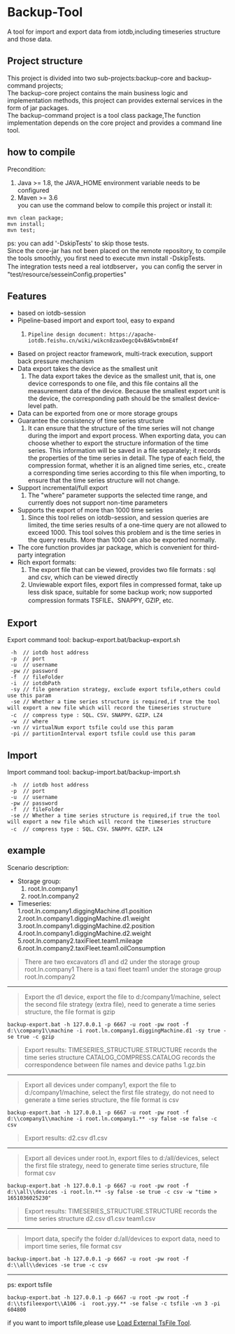 <!--

    Licensed to the Apache Software Foundation (ASF) under one
    or more contributor license agreements.  See the NOTICE file
    distributed with this work for additional information
    regarding copyright ownership.  The ASF licenses this file
    to you under the Apache License, Version 2.0 (the
    "License"); you may not use this file except in compliance
    with the License.  You may obtain a copy of the License at
    
        http://www.apache.org/licenses/LICENSE-2.0
    
    Unless required by applicable law or agreed to in writing,
    software distributed under the License is distributed on an
    "AS IS" BASIS, WITHOUT WARRANTIES OR CONDITIONS OF ANY
    KIND, either express or implied.  See the License for the
    specific language governing permissions and limitations
    under the License.

-->

# Backup-Tool
A tool for import and export data from iotdb,including timeseries structure and those data.

## Project structure
This project is divided into two sub-projects:backup-core and backup-command projects;  
The backup-core project contains the main business logic and implementation methods, this project can provides external services in the form of jar packages.    
The backup-command project is a tool class package,The function implementation depends on the core project and provides a command line tool.  

## how to compile
Precondition:
1. Java >= 1.8, the JAVA_HOME environment variable needs to be configured  
2. Maven >= 3.6  
you can use the command below to compile this project or install it:  
````
mvn clean package;  
mvn install;  
mvn test;    
````
ps: you can add '-DskipTests' to skip those tests.    
Since the core-jar has not been placed on the remote repository, to compile the tools smoothly, you first need to execute mvn install -DskipTests.    
The integration tests need a real iotdbserver，you can config the server in "test/resource/sesseinConfig.properties"

## Features    
- based on iotdb-session  
- Pipeline-based import and export tool, easy to expand  
    1. ````
       Pipeline design document: https://apache-iotdb.feishu.cn/wiki/wikcn8zaxOegcQ4vBASwtmbmE4f
       ````
- Based on project reactor framework, multi-track execution, support back pressure mechanism  
- Data export takes the device as the smallest unit  
  1. The data export takes the device as the smallest unit, that is, one device corresponds to one file, and this file contains all the measurement data of the device. Because the smallest export unit is the device, the corresponding path should be the smallest device-level path.  
- Data can be exported from one or more storage groups  
- Guarantee the consistency of time series structure  
  1. It can ensure that the structure of the time series will not change during the import and export process. When exporting data, you can choose whether to export the structure information of the time series. This information will be saved in a file separately; it records the properties of the time series in detail. The type of each field, the compression format, whether it is an aligned time series, etc., create a corresponding time series according to this file when importing, to ensure that the time series structure will not change.  
- Support incremental/full export  
  1. The "where" parameter supports the selected time range, and currently does not support non-time parameters  
- Supports the export of more than 1000 time series  
  1. Since this tool relies on iotdb-session, and session queries are limited, the time series results of a one-time query are not allowed to exceed 1000. This tool solves this problem and is the time series in the query results. More than 1000 can also be exported normally.  
- The core function provides jar package, which is convenient for third-party integration  
- Rich export formats:  
  1. The export file that can be viewed, provides two file formats : sql and csv, which can be viewed directly  
  2. Unviewable export files, export files in compressed format, take up less disk space, suitable for some backup work; now supported compression formats TSFILE、SNAPPY, GZIP, etc.  

## Export
Export command tool: backup-export.bat/backup-export.sh
````
 -h  // iotdb host address
 -p  // port
 -u  // username
 -pw // password
 -f  // fileFolder
 -i  // iotdbPath
 -sy // file generation strategy, exclude export tsfile,others could use this param
 -se // Whether a time series structure is required,if true the tool will export a new file which will record the timeseries structure
 -c  // compress type : SQL、CSV、SNAPPY、GZIP、LZ4
 -w  // where 
 -vn // virtualNum export tsfile could use this param
 -pi // partitionInterval export tsfile could use this param
````

## Import
Import command tool: backup-import.bat/backup-import.sh
````
 -h  // iotdb host address
 -p  // port
 -u  // username
 -pw // password
 -f  // fileFolder
 -se // Whether a time series structure is required,if true the tool will export a new file which will record the timeseries structure
 -c  // compress type : SQL、CSV、SNAPPY、GZIP、LZ4
````

## example
Scenario description:
- Storage group:
  1. root.ln.company1
  2. root.ln.company2
- Timeseries:  
  1.root.ln.company1.diggingMachine.d1.position
  2.root.ln.company1.diggingMachine.d1.weight
  3.root.ln.company1.diggingMachine.d2.position
  4.root.ln.company1.diggingMachine.d2.weight
  5.root.ln.company2.taxiFleet.team1.mileage
  6.root.ln.company2.taxiFleet.team1.oilConsumption
  
 > There are two excavators d1 and d2 under the storage group root.ln.company1
 > There is a taxi fleet team1 under the storage group root.ln.company2
 ---
 > Export the d1 device, export the file to d:/company1/machine, select the second file strategy (extra file), need to generate a time series structure, the file format is gzip
 ````
backup-export.bat -h 127.0.0.1 -p 6667 -u root -pw root -f d:\\company1\\machine -i root.ln.company1.diggingMachine.d1 -sy true -se true -c gzip
 ````
> Export results:
> TIMESERIES_STRUCTURE.STRUCTURE records the time series structure
> CATALOG_COMPRESS.CATALOG records the correspondence between file names and device paths
> 1.gz.bin

--- 
> Export all devices under company1, export the file to d:/company1/machine, select the first file strategy, do not need to generate a time series structure, the file format is csv
````
backup-export.bat -h 127.0.0.1 -p 6667 -u root -pw root -f d:\\company1\\machine -i root.ln.company1.** -sy false -se false -c csv
````
> Export results:
> d2.csv
> d1.csv

--- 
> Export all devices under root.ln, export files to d:/all/devices, select the first file strategy, need to generate time series structure, file format csv
````
backup-export.bat -h 127.0.0.1 -p 6667 -u root -pw root -f d:\\all\\devices -i root.ln.** -sy false -se true -c csv -w "time > 1651036025230"
````
> Export results:
> TIMESERIES_STRUCTURE.STRUCTURE records the time series structure
> d2.csv
> d1.csv
> team1.csv

--- 
> Import data, specify the folder d:/all/devices to export data, need to import time series, file format csv
````
backup-import.bat -h 127.0.0.1 -p 6667 -u root -pw root -f d:\\all\\devices -se true -c csv
````
--- 
ps: export tsfile
````
backup-export.bat -h 127.0.0.1 -p 6667 -u root -pw root -f d:\\tsfileexport\\A106 -i  root.yyy.** -se false -c tsfile -vn 3 -pi 604800
````
if you want to import tsfile,please use [Load External TsFile Tool](https://iotdb.apache.org/zh/UserGuide/V0.13.x/Write-And-Delete-Data/Load-External-Tsfile.html).